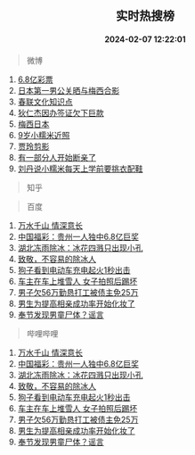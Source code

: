 <div align="center"><h2>实时热搜榜</h2><h4>2024-02-07 12:22:01</h4></div>

> 微博  

1. [6.8亿彩票](https://s.weibo.com/weibo?q=6.8%E4%BA%BF%E5%BD%A9%E7%A5%A8&t=31&band_rank=1&Refer=top)<br />
2. [日本第一男公关晒与梅西合影](https://s.weibo.com/weibo?q=%23%E6%97%A5%E6%9C%AC%E7%AC%AC%E4%B8%80%E7%94%B7%E5%85%AC%E5%85%B3%E6%99%92%E4%B8%8E%E6%A2%85%E8%A5%BF%E5%90%88%E5%BD%B1%23&t=31&band_rank=2&Refer=top)<br />
3. [春联文化知识点](https://s.weibo.com/weibo?q=%23%E6%98%A5%E8%81%94%E6%96%87%E5%8C%96%E7%9F%A5%E8%AF%86%E7%82%B9%23&t=31&band_rank=3&Refer=top)<br />
4. [狄仁杰因办签证欠下巨款](https://s.weibo.com/weibo?q=%E7%8B%84%E4%BB%81%E6%9D%B0%E5%9B%A0%E5%8A%9E%E7%AD%BE%E8%AF%81%E6%AC%A0%E4%B8%8B%E5%B7%A8%E6%AC%BE&t=31&band_rank=4&Refer=top)<br />
5. [梅西日本](https://s.weibo.com/weibo?q=%E6%A2%85%E8%A5%BF%E6%97%A5%E6%9C%AC&t=31&band_rank=5&Refer=top)<br />
6. [9岁小糯米近照](https://s.weibo.com/weibo?q=9%E5%B2%81%E5%B0%8F%E7%B3%AF%E7%B1%B3%E8%BF%91%E7%85%A7&t=31&band_rank=6&Refer=top)<br />
7. [贾玲剪影](https://s.weibo.com/weibo?q=%E8%B4%BE%E7%8E%B2%E5%89%AA%E5%BD%B1&t=31&band_rank=7&Refer=top)<br />
8. [有一部分人开始断亲了](https://s.weibo.com/weibo?q=%23%E6%9C%89%E4%B8%80%E9%83%A8%E5%88%86%E4%BA%BA%E5%BC%80%E5%A7%8B%E6%96%AD%E4%BA%B2%E4%BA%86%23&t=31&band_rank=8&Refer=top)<br />
9. [刘丹说小糯米每天上学前要挑衣配鞋](https://s.weibo.com/weibo?q=%23%E5%88%98%E4%B8%B9%E8%AF%B4%E5%B0%8F%E7%B3%AF%E7%B1%B3%E6%AF%8F%E5%A4%A9%E4%B8%8A%E5%AD%A6%E5%89%8D%E8%A6%81%E6%8C%91%E8%A1%A3%E9%85%8D%E9%9E%8B%23&t=31&band_rank=9&Refer=top)<br />

> 知乎  


> 百度  

1. [万水千山 情深意长](https://www.baidu.com/s?wd=%E4%B8%87%E6%B0%B4%E5%8D%83%E5%B1%B1+%E6%83%85%E6%B7%B1%E6%84%8F%E9%95%BF&sa=fyb_news&rsv_dl=fyb_news)<br />
2. [中国福彩：贵州一人独中6.8亿巨奖](https://www.baidu.com/s?wd=%E4%B8%AD%E5%9B%BD%E7%A6%8F%E5%BD%A9%EF%BC%9A%E8%B4%B5%E5%B7%9E%E4%B8%80%E4%BA%BA%E7%8B%AC%E4%B8%AD6.8%E4%BA%BF%E5%B7%A8%E5%A5%96&sa=fyb_news&rsv_dl=fyb_news)<br />
3. [湖北冻雨除冰：冰花四溅只出现小孔](https://www.baidu.com/s?wd=%E6%B9%96%E5%8C%97%E5%86%BB%E9%9B%A8%E9%99%A4%E5%86%B0%EF%BC%9A%E5%86%B0%E8%8A%B1%E5%9B%9B%E6%BA%85%E5%8F%AA%E5%87%BA%E7%8E%B0%E5%B0%8F%E5%AD%94&sa=fyb_news&rsv_dl=fyb_news)<br />
4. [致敬，不容易的除冰人](https://www.baidu.com/s?wd=%E8%87%B4%E6%95%AC%EF%BC%8C%E4%B8%8D%E5%AE%B9%E6%98%93%E7%9A%84%E9%99%A4%E5%86%B0%E4%BA%BA&sa=fyb_news&rsv_dl=fyb_news)<br />
5. [狗子看到电动车充电起火1秒出击](https://www.baidu.com/s?wd=%E7%8B%97%E5%AD%90%E7%9C%8B%E5%88%B0%E7%94%B5%E5%8A%A8%E8%BD%A6%E5%85%85%E7%94%B5%E8%B5%B7%E7%81%AB1%E7%A7%92%E5%87%BA%E5%87%BB&sa=fyb_news&rsv_dl=fyb_news)<br />
6. [车主在车上堆雪人 女子拍照后踢坏](https://www.baidu.com/s?wd=%E8%BD%A6%E4%B8%BB%E5%9C%A8%E8%BD%A6%E4%B8%8A%E5%A0%86%E9%9B%AA%E4%BA%BA+%E5%A5%B3%E5%AD%90%E6%8B%8D%E7%85%A7%E5%90%8E%E8%B8%A2%E5%9D%8F&sa=fyb_news&rsv_dl=fyb_news)<br />
7. [男子欠56万勤恳打工被债主免25万](https://www.baidu.com/s?wd=%E7%94%B7%E5%AD%90%E6%AC%A056%E4%B8%87%E5%8B%A4%E6%81%B3%E6%89%93%E5%B7%A5%E8%A2%AB%E5%80%BA%E4%B8%BB%E5%85%8D25%E4%B8%87&sa=fyb_news&rsv_dl=fyb_news)<br />
8. [男生为提高相亲成功率开始化妆了](https://www.baidu.com/s?wd=%E7%94%B7%E7%94%9F%E4%B8%BA%E6%8F%90%E9%AB%98%E7%9B%B8%E4%BA%B2%E6%88%90%E5%8A%9F%E7%8E%87%E5%BC%80%E5%A7%8B%E5%8C%96%E5%A6%86%E4%BA%86&sa=fyb_news&rsv_dl=fyb_news)<br />
9. [奉节发现男童尸体？谣言](https://www.baidu.com/s?wd=%E5%A5%89%E8%8A%82%E5%8F%91%E7%8E%B0%E7%94%B7%E7%AB%A5%E5%B0%B8%E4%BD%93%EF%BC%9F%E8%B0%A3%E8%A8%80&sa=fyb_news&rsv_dl=fyb_news)<br />

> 哔哩哔哩  

1. [万水千山 情深意长](https://www.baidu.com/s?wd=%E4%B8%87%E6%B0%B4%E5%8D%83%E5%B1%B1+%E6%83%85%E6%B7%B1%E6%84%8F%E9%95%BF&sa=fyb_news&rsv_dl=fyb_news)<br />
2. [中国福彩：贵州一人独中6.8亿巨奖](https://www.baidu.com/s?wd=%E4%B8%AD%E5%9B%BD%E7%A6%8F%E5%BD%A9%EF%BC%9A%E8%B4%B5%E5%B7%9E%E4%B8%80%E4%BA%BA%E7%8B%AC%E4%B8%AD6.8%E4%BA%BF%E5%B7%A8%E5%A5%96&sa=fyb_news&rsv_dl=fyb_news)<br />
3. [湖北冻雨除冰：冰花四溅只出现小孔](https://www.baidu.com/s?wd=%E6%B9%96%E5%8C%97%E5%86%BB%E9%9B%A8%E9%99%A4%E5%86%B0%EF%BC%9A%E5%86%B0%E8%8A%B1%E5%9B%9B%E6%BA%85%E5%8F%AA%E5%87%BA%E7%8E%B0%E5%B0%8F%E5%AD%94&sa=fyb_news&rsv_dl=fyb_news)<br />
4. [致敬，不容易的除冰人](https://www.baidu.com/s?wd=%E8%87%B4%E6%95%AC%EF%BC%8C%E4%B8%8D%E5%AE%B9%E6%98%93%E7%9A%84%E9%99%A4%E5%86%B0%E4%BA%BA&sa=fyb_news&rsv_dl=fyb_news)<br />
5. [狗子看到电动车充电起火1秒出击](https://www.baidu.com/s?wd=%E7%8B%97%E5%AD%90%E7%9C%8B%E5%88%B0%E7%94%B5%E5%8A%A8%E8%BD%A6%E5%85%85%E7%94%B5%E8%B5%B7%E7%81%AB1%E7%A7%92%E5%87%BA%E5%87%BB&sa=fyb_news&rsv_dl=fyb_news)<br />
6. [车主在车上堆雪人 女子拍照后踢坏](https://www.baidu.com/s?wd=%E8%BD%A6%E4%B8%BB%E5%9C%A8%E8%BD%A6%E4%B8%8A%E5%A0%86%E9%9B%AA%E4%BA%BA+%E5%A5%B3%E5%AD%90%E6%8B%8D%E7%85%A7%E5%90%8E%E8%B8%A2%E5%9D%8F&sa=fyb_news&rsv_dl=fyb_news)<br />
7. [男子欠56万勤恳打工被债主免25万](https://www.baidu.com/s?wd=%E7%94%B7%E5%AD%90%E6%AC%A056%E4%B8%87%E5%8B%A4%E6%81%B3%E6%89%93%E5%B7%A5%E8%A2%AB%E5%80%BA%E4%B8%BB%E5%85%8D25%E4%B8%87&sa=fyb_news&rsv_dl=fyb_news)<br />
8. [男生为提高相亲成功率开始化妆了](https://www.baidu.com/s?wd=%E7%94%B7%E7%94%9F%E4%B8%BA%E6%8F%90%E9%AB%98%E7%9B%B8%E4%BA%B2%E6%88%90%E5%8A%9F%E7%8E%87%E5%BC%80%E5%A7%8B%E5%8C%96%E5%A6%86%E4%BA%86&sa=fyb_news&rsv_dl=fyb_news)<br />
9. [奉节发现男童尸体？谣言](https://www.baidu.com/s?wd=%E5%A5%89%E8%8A%82%E5%8F%91%E7%8E%B0%E7%94%B7%E7%AB%A5%E5%B0%B8%E4%BD%93%EF%BC%9F%E8%B0%A3%E8%A8%80&sa=fyb_news&rsv_dl=fyb_news)<br />
